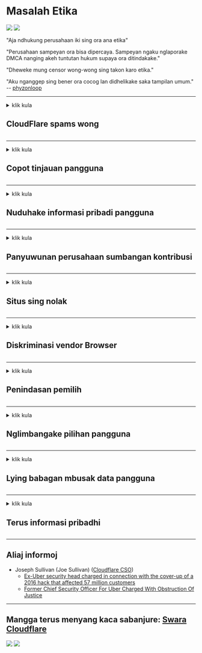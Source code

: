 # Masalah Etika

![](https://codeberg.org/crimeflare/stop_cloudflare/media/branch/master/image/itsreallythatbad.jpg)
![](https://codeberg.org/crimeflare/stop_cloudflare/media/branch/master/image/telegram/c81238387627b4bfd3dcd60f56d41626.jpg)

"Aja ndhukung perusahaan iki sing ora ana etika"

"Perusahaan sampeyan ora bisa dipercaya. Sampeyan ngaku nglaporake DMCA nanging akeh tuntutan hukum supaya ora ditindakake."

"Dheweke mung censor wong-wong sing takon karo etika."

"Aku nganggep sing bener ora cocog lan didhelikake saka tampilan umum."  -- [phyzonloop](https://twitter.com/phyzonloop)


---


<details>
<summary>klik kula

## CloudFlare spams wong
</summary>


Cloudflare ngirim email spam menyang pangguna non-Cloudflare.

- Mung ngirim email menyang pelanggan sing wis milih
- Yen pangguna ujar "mandeg", banjur mungkasi ngirim email

Iku prasaja. Nanging Cloudflare ora peduli.
Cloudflare ujar nggunakake layanan kasebut bisa mungkasi kabeh spammer utawa penyerang.
Kepiye carane bisa mandhegake Cloudflare tanpa ngaktifake Cloudflare?


| 🖼 | 🖼 |
| --- | --- |
| ![](https://codeberg.org/crimeflare/stop_cloudflare/media/branch/master/image/cfspam01.jpg) | ![](https://codeberg.org/crimeflare/stop_cloudflare/media/branch/master/image/cfspam03.jpg) |
| ![](https://codeberg.org/crimeflare/stop_cloudflare/media/branch/master/image/cfspam02.jpg) | ![](https://codeberg.org/crimeflare/stop_cloudflare/media/branch/master/image/cfspambrittany.jpg)<br>![](https://codeberg.org/crimeflare/stop_cloudflare/media/branch/master/image/cfspamtwtr.jpg) |

</details>

---

<details>
<summary>klik kula

## Copot tinjauan pangguna
</summary>


Tinjauan negatif sensor sensor Cloudflare.
Yen sampeyan ngirim teks anti-Cloudflare ing Twitter, sampeyan bisa entuk balesan saka karyawan Cloudflare kanthi pesen "Ora, ora".
Yen sampeyan ngirim review negatif ing situs review, dheweke bakal nyoba menehi sensor.


| 🖼 | 🖼 |
| --- | --- |
| ![](https://codeberg.org/crimeflare/stop_cloudflare/media/branch/master/image/cfcenrev_01.jpg)<br>![](https://codeberg.org/crimeflare/stop_cloudflare/media/branch/master/image/cfcenrev_02.jpg) | ![](https://codeberg.org/crimeflare/stop_cloudflare/media/branch/master/image/cfcenrev_03.jpg) |

</details>

---

<details>
<summary>klik kula

## Nuduhake informasi pribadi pangguna
</summary>


Cloudflare duwe masalah gangguan sing akeh.
Cloudflare nuduhake informasi pribadi saka wong-wong sing ngeluh babagan situs sing dadi tuan rumah.
Dheweke kadang njaluk sampeyan menehi ID sing sejati.
Yen sampeyan ora pengin diganggu, nyerang, digeget utawa dipateni, sampeyan luwih adoh saka situs web Cloudflared.


| 🖼 | 🖼 |
| --- | --- |
| ![](https://codeberg.org/crimeflare/stop_cloudflare/media/branch/master/image/cfdox_what.jpg) | ![](https://codeberg.org/crimeflare/stop_cloudflare/media/branch/master/image/cfdox_swat.jpg) |
| ![](https://codeberg.org/crimeflare/stop_cloudflare/media/branch/master/image/cfdox_kill.jpg) | ![](https://codeberg.org/crimeflare/stop_cloudflare/media/branch/master/image/cfdox_threat.jpg) |
| ![](https://codeberg.org/crimeflare/stop_cloudflare/media/branch/master/image/cfdox_dox.jpg) | ![](https://codeberg.org/crimeflare/stop_cloudflare/media/branch/master/image/cfdox_ex1.jpg)<br>![](https://codeberg.org/crimeflare/stop_cloudflare/media/branch/master/image/cfdox_ex2.jpg) |

</details>

---

<details>
<summary>klik kula

## Panyuwunan perusahaan sumbangan kontribusi
</summary>


CloudFlare njaluk sumbangan amal.
Mesthine kaget manawa perusahaan Amerika bakal njaluk amal bebarengan karo organisasi nirlaba sing nduweni sabab sing apik.
Yen sampeyan seneng ngalangi wong utawa mbuang wektu wong liya, sampeyan bisa uga pengin nggawe pizza kanggo karyawan Cloudflare.


![](https://codeberg.org/crimeflare/stop_cloudflare/media/branch/master/image/cfdonate.jpg)

</details>

---

<details>
<summary>klik kula

## Situs sing nolak
</summary>


Apa sing bakal sampeyan lakoni yen situs sampeyan mudhun?
Ana laporan manawa Cloudflare mbusak konfigurasi pangguna utawa layanan mandeg tanpa menehi peringatan, meneng.
Kita saranake sampeyan nemokake panyedhiya sing luwih apik.

![](https://codeberg.org/crimeflare/stop_cloudflare/media/branch/master/image/cftmnt.jpg)

</details>

---

<details>
<summary>klik kula

## Diskriminasi vendor Browser
</summary>


CloudFlare menehi perawatan luwih disenengi kanggo wong-wong sing nggunakake Firefox nalika menehi perawatan musuhan kanggo pangguna sing dudu Tor-Browser liwat Tor.
Pangguna Tor sing kanthi bener nolak kanggo nglakokake javascript tanpa gratis uga nampa perawatan musuhan.
Ketimpangan akses iki minangka penyalahgunaan netralitas lan penyalahgunaan kekuwatan.

![](https://codeberg.org/crimeflare/stop_cloudflare/media/branch/master/image/browdifftbcx.gif)

- Ngiwa: Tor Browser, Tengen: Chrome. Alamat IP sing padha.

![](https://codeberg.org/crimeflare/stop_cloudflare/media/branch/master/image/browserdiff.jpg)

- Ngiwa: Kunci Javascript Tor Browser, Aktif Cookie
- Tengen: Aktifake Javascript Chrome, Cilik Cookie

![](https://codeberg.org/crimeflare/stop_cloudflare/media/branch/master/image/cfsiryoublocked.jpg)

- QuteBrowser (browser cilik) tanpa Tor (Clearnet IP)

| ***Browser*** | ***Akses perawatan*** |
| --- | --- |
| Tor Browser (Javascript aktif) | akses dileksanakake |
| Firefox (Javascript aktif) | akses diremehake |
| Chromium (Javascript aktif) | akses diremehake |
| Chromium or Firefox (Javascript dipatèni) | akses ditolak |
| Chromium or Firefox (Cookie dipatèni) | akses ditolak |
| QuteBrowser | akses ditolak |
| lynx | akses ditolak |
| w3m | akses ditolak |
| wget | akses ditolak |


Napa nggunakake tombol Audio kanggo ngatasi tantangan gampang?

Ya, ana tombol audio, nanging mesthi ora bisa digunakake ing Tor.
Sampeyan bakal entuk pesen iki nalika sampeyan ngeklik:

```
Coba maneh mengko
Komputer utawa jaringan sampeyan bisa ngirim pitakon otomatis.
Kanggo nglindhungi pangguna, kita ora bisa ngetrapake panjaluk sampeyan saiki.
Kanggo rincian liyane, bukak kaca pitulung
```

</details>

---

<details>
<summary>klik kula

## Penindasan pemilih
</summary>


Pamilih ing negara-negara AS ndaftar kanggo milih pungkasan situs web sekretaris negara ing negara sing dipanggoni.
Pejabat sekretaris negara sing dikuasai Republik melu opresi pemilih kanthi ngunjungi situs web sekretaris negara liwat Cloudflare.
Perawatan Cloudflare kanggo pangguna Tor, posisi MITM minangka pusat pengawasan global, lan peran ngrugekake sakabehe nggawe calon pamilih ora gelem ndhaptar.
Liberal utamane ngrasuk privasi.
Formulir pamilih ngumpulake informasi sensitif babagan penyelenggaraan politik pemilih, alamat fisik pribadi, nomer keamanan sosial, lan tanggal lair.
Umume negara mung nggawe subset saka informasi kasebut, nanging Cloudflare ndeleng kabeh informasi kasebut nalika ana wong sing milih.

Elinga yen registrasi kertas ora ngalangi Cloudflare amarga sekretaris karyawan staf data data negara bisa nggunakake situs web Cloudflare kanggo mlebu data kasebut.

| 🖼 | 🖼 |
| --- | --- |
| ![](https://codeberg.org/crimeflare/stop_cloudflare/media/branch/master/image/cfvotm_01.jpg) | ![](https://codeberg.org/crimeflare/stop_cloudflare/media/branch/master/image/cfvotm_02.jpg) |

- Change.org minangka situs web sing misuwur kanggo ngumpulake swara lan tumindak.
“wong ing endi-endi miwiti kampanye, nggedhekake pendukung, lan nggarap keputusan sing nggawe solusi kanggo nyopir solusi.”
Sayange, akeh wong ora bisa ndeleng perubahan.org amarga panyaring agresif Cloudflare.
Dheweke disekat kanggo menehi tandha petisyen kasebut, saengga ora kalebu saka proses demokratis.
Nggunakake platform non-cloudflared liyane kayata OpenPetition mbantu mbatasi masalah kasebut.

| 🖼 | 🖼 |
| --- | --- |
| ![](https://codeberg.org/crimeflare/stop_cloudflare/media/branch/master/image/changeorgasn.jpg) | ![](https://codeberg.org/crimeflare/stop_cloudflare/media/branch/master/image/changeorgtor.jpg) |

- "Project Athenian" Cloudflare nawakake perlindungan level perusahaan gratis kanggo situs web pemilihan negara lan lokal.
Dheweke kandha, "konstituen bisa ngakses informasi pemilihan lan registrasi pamilih" nanging iki ngapusi amarga akeh wong sing ora bisa nggoleki situs kasebut.

</details>

---

<details>
<summary>klik kula

## Nglimbangake pilihan pangguna
</summary>


Yen sampeyan milih metu, sampeyan ngarepake ora nampa email babagan iki.
Cloudflare nglirwakake pilihan pangguna lan nuduhake data karo perusahaan pihak katelu tanpa idin saka pelanggan.
Yen sampeyan nggunakake rencana gratis, dheweke kadang ngirim email menyang sampeyan njaluk tuku langganan saben wulan.

![](https://codeberg.org/crimeflare/stop_cloudflare/media/branch/master/image/cfviopl_tp.jpg)

</details>

---

<details>
<summary>klik kula

## Lying babagan mbusak data pangguna
</summary>


Miturut blog pelanggan ex-cloudflare iki, Cloudflare ngapusi babagan mbusak akun.
Saiki, akeh perusahaan sing njaga data sawise sampeyan ditutup utawa mbusak akun.
Umume perusahaan sing apik nyebutake babagan kabijakan privasi.
Cloudflare? Ora.

```
2019-08-05 CloudFlare ngirim konfirmasi yen dheweke bakal ngilangi akunku.
2019-10-02 Aku nampa email saka CloudFlare "amarga aku iki pelanggan"
```

Cloudflare ora ngerti babagan tembung "mbusak".
Yen bener-bener diilangi, kenapa bekas pelanggan iki entuk email?
Dheweke uga ujar manawa kabijakan privasi Cloudflare ora nyebutake.

```
Kabijakan privasi anyar dheweke ora bisa nyebutake penylametan data sajrone setaun.
```

![](https://codeberg.org/crimeflare/stop_cloudflare/media/branch/master/image/cfviopl_notdel.jpg)

Kepiye sampeyan bisa dipercaya Cloudflare yen kabijakan privasi dheweke LIE?

</details>

---

<details>
<summary>klik kula

## Terus informasi pribadhi
</summary>


Mbusak akun Cloudflare level hard.

```
Kirim tiket dhukungan nganggo kategori "Akun",
lan njaluk mbusak akun ing awak pesen.
Sampeyan ora duwe domain utawa kertu kredit sing dipasang ing akun sadurunge njaluk pambusakan.
```

Sampeyan bakal nampa email konfirmasi iki.

![](https://codeberg.org/crimeflare/stop_cloudflare/media/branch/master/image/cf_deleteandkeep.jpg)

"Kita wis miwiti proses panjalukan pambusakan sampeyan" nanging "Kita bakal terus nyimpen informasi pribadi".

Apa sampeyan bisa "dipercaya"?

</details>

---

## Aliaj informoj

- Joseph Sullivan (Joe Sullivan) ([Cloudflare CSO](https://twitter.com/eastdakota/status/1296522269313785862))
  - [Ex-Uber security head charged in connection with the cover-up of a 2016 hack that affected 57 million customers](https://www.businessinsider.com/uber-data-hack-security-head-joe-sullivan-charged-cover-up-2020-8)
  - [Former Chief Security Officer For Uber Charged With Obstruction Of Justice](https://www.justice.gov/usao-ndca/pr/former-chief-security-officer-uber-charged-obstruction-justice)


---

## Mangga terus menyang kaca sabanjure:   [Swara Cloudflare](../PEOPLE.md)

![](https://codeberg.org/crimeflare/stop_cloudflare/media/branch/master/image/freemoldybread.jpg)
![](https://codeberg.org/crimeflare/stop_cloudflare/media/branch/master/image/cfisnotanoption.jpg)
